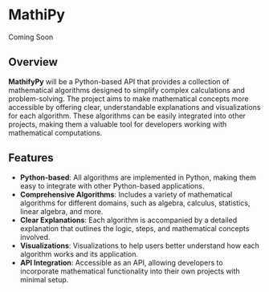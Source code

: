 # MathiPy

Coming Soon

## Overview
**MathifyPy** will be a Python-based API that provides a collection of mathematical algorithms designed to simplify complex calculations and problem-solving. The project aims to make mathematical concepts more accessible by offering clear, understandable explanations and visualizations for each algorithm. These algorithms can be easily integrated into other projects, making them a valuable tool for developers working with mathematical computations.

## Features
- **Python-based**: All algorithms are implemented in Python, making them easy to integrate with other Python-based applications.
- **Comprehensive Algorithms**: Includes a variety of mathematical algorithms for different domains, such as algebra, calculus, statistics, linear algebra, and more.
- **Clear Explanations**: Each algorithm is accompanied by a detailed explanation that outlines the logic, steps, and mathematical concepts involved.
- **Visualizations**: Visualizations to help users better understand how each algorithm works and its application.
- **API Integration**: Accessible as an API, allowing developers to incorporate mathematical functionality into their own projects with minimal setup.
